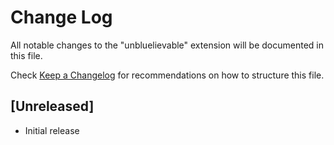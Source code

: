 # Change Log

All notable changes to the "unbluelievable" extension will be documented in this file.

Check [Keep a Changelog](http://keepachangelog.com/) for recommendations on how to structure this file.

## [Unreleased]

- Initial release
